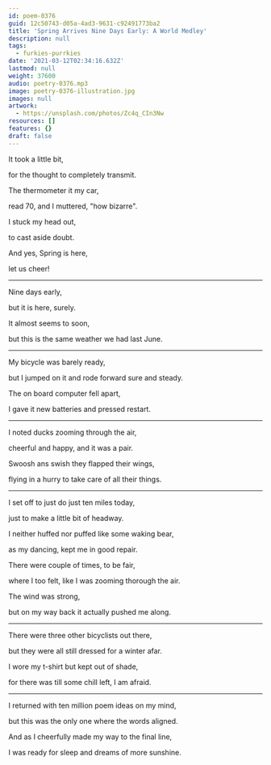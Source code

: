 ```yaml
---
id: poem-0376
guid: 12c50743-d05a-4ad3-9631-c92491773ba2
title: 'Spring Arrives Nine Days Early: A World Medley'
description: null
tags:
  - furkies-purrkies
date: '2021-03-12T02:34:16.632Z'
lastmod: null
weight: 37600
audio: poetry-0376.mp3
image: poetry-0376-illustration.jpg
images: null
artwork:
  - https://unsplash.com/photos/Zc4q_CIn3Nw
resources: []
features: {}
draft: false
---
```


It took a little bit,

for the thought to completely transmit.

The thermometer it my car,

read 70, and I muttered, "how bizarre".

I stuck my head out,

to cast aside doubt.

And yes, Spring is here,

let us cheer!

---

Nine days early,

but it is here, surely.

It almost seems to soon,

but this is the same weather we had last June.

---

My bicycle was barely ready,

but I jumped on it and rode forward sure and steady.

The on board computer fell apart,

I gave it new batteries and pressed restart.

---

I noted ducks zooming through the air,

cheerful and happy, and it was a pair.

Swoosh ans swish they flapped their wings,

flying in a hurry to take care of all their things.

---

I set off to just do just ten miles today,

just to make a little bit of headway.

I neither huffed nor puffed like some waking bear,

as my dancing, kept me in good repair.

There were couple of times, to be fair,

where I too felt, like I was zooming thorough the air.

The wind was strong,

but on my way back it actually pushed me along.

---

There were three other bicyclists out there,

but they were all still dressed for a winter afar.

I wore my t-shirt but kept out of shade,

for there was till some chill left, I am afraid.

---

I returned with ten million poem ideas on my mind,

but this was the only one where the words aligned.

And as I cheerfully made my way to the final line,

I was ready for sleep and dreams of more sunshine.
